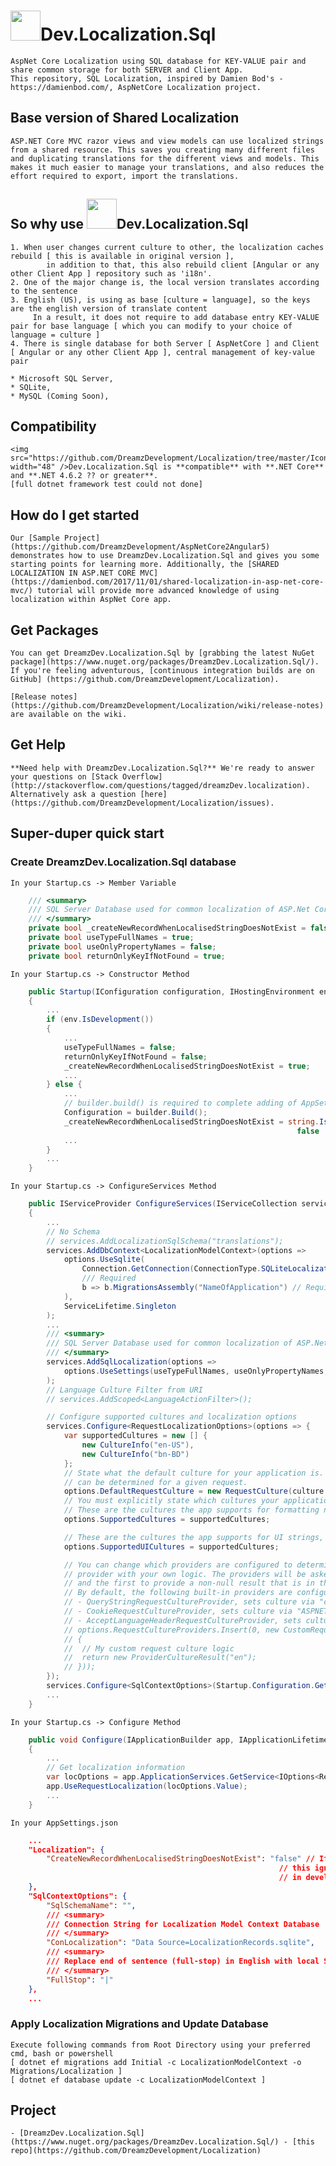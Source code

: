 # <img src="https://github.com/DreamzDevelopment/Localization/tree/master/Icons/Dreamz.Development.png" width="48" />Dev.Localization.Sql

    AspNet Core Localization using SQL database for KEY-VALUE pair and share common storage for both SERVER and Client App.
    This repository, SQL Localization, inspired by Damien Bod's - https://damienbod.com/, AspNetCore Localization project.

## Base version of Shared Localization

    ASP.NET Core MVC razor views and view models can use localized strings from a shared resource. This saves you creating many different files and duplicating translations for the different views and models. This makes it much easier to manage your translations, and also reduces the effort required to export, import the translations.

## So why use <img src="https://github.com/DreamzDevelopment/Localization/tree/master/Icons/Dreamz.Development.png" width="48" />Dev.Localization.Sql

    1. When user changes current culture to other, the localization caches rebuild [ this is available in original version ],
            in addition to that, this also rebuild client [Angular or any other Client App ] repository such as 'i18n'.
    2. One of the major change is, the local version translates according to the sentence
    3. English (US), is using as base [culture = language], so the keys are the english version of translate content
         In a result, it does not require to add database entry KEY-VALUE pair for base language [ which you can modify to your choice of language = culture ]
    4. There is single database for both Server [ AspNetCore ] and Client [ Angular or any other Client App ], central management of key-value pair

    * Microsoft SQL Server,
    * SQLite,
    * MySQL (Coming Soon),

## Compatibility

    <img src="https://github.com/DreamzDevelopment/Localization/tree/master/Icons/Dreamz.Development.png" width="48" />Dev.Localization.Sql is **compatible** with **.NET Core** and **.NET 4.6.2 ?? or greater**.
    [full dotnet framework test could not done]

## How do I get started

    Our [Sample Project](https://github.com/DreamzDevelopment/AspNetCore2Angular5) demonstrates how to use DreamzDev.Localization.Sql and gives you some starting points for learning more. Additionally, the [SHARED LOCALIZATION IN ASP.NET CORE MVC](https://damienbod.com/2017/11/01/shared-localization-in-asp-net-core-mvc/) tutorial will provide more advanced knowledge of using localization within AspNet Core app.

## Get Packages

    You can get DreamzDev.Localization.Sql by [grabbing the latest NuGet package](https://www.nuget.org/packages/DreamzDev.Localization.Sql/). If you're feeling adventurous, [continuous integration builds are on GitHub] (https://github.com/DreamzDevelopment/Localization).

    [Release notes](https://github.com/DreamzDevelopment/Localization/wiki/release-notes) are available on the wiki.

## Get Help

    **Need help with DreamzDev.Localization.Sql?** We're ready to answer your questions on [Stack Overflow](http://stackoverflow.com/questions/tagged/dreamzDev.localization). Alternatively ask a question [here](https://github.com/DreamzDevelopment/Localization/issues).

## Super-duper quick start

### Create DreamzDev.Localization.Sql database

    In your Startup.cs -> Member Variable

```C#
    /// <summary>
    /// SQL Server Database used for common localization of ASP.Net Core app and integrated angular app
    /// </summary>
    private bool _createNewRecordWhenLocalisedStringDoesNotExist = false;
    private bool useTypeFullNames = true;
    private bool useOnlyPropertyNames = false;
    private bool returnOnlyKeyIfNotFound = true;
```

    In your Startup.cs -> Constructor Method

```C#
    public Startup(IConfiguration configuration, IHostingEnvironment env)
    {
        ...
        if (env.IsDevelopment())
        {
            ...
            useTypeFullNames = false;
            returnOnlyKeyIfNotFound = false;
            _createNewRecordWhenLocalisedStringDoesNotExist = true;
            ...
        } else {
            ...
            // builder.build() is required to complete adding of AppSettings.json to the Configuration
            Configuration = builder.Build();
            _createNewRecordWhenLocalisedStringDoesNotExist = string.IsNullOrWhiteSpace(Configuration["Localization:CreateNewRecordWhenLocalisedStringDoesNotExist"]) ?
                                                                false : bool.Parse((Configuration["Localization:CreateNewRecordWhenLocalisedStringDoesNotExist"]));
            ...
        }
        ...
    }
```

    In your Startup.cs -> ConfigureServices Method

```C#
    public IServiceProvider ConfigureServices(IServiceCollection services)
    {
        ...
        // No Schema
        // services.AddLocalizationSqlSchema("translations");
        services.AddDbContext<LocalizationModelContext>(options =>
            options.UseSqlite(
                Connection.GetConnection(ConnectionType.SQLiteLocalization),
                /// Required
                b => b.MigrationsAssembly("NameOfApplication") // Required *****
            ),
            ServiceLifetime.Singleton
        );
        ...
        /// <summary>
        /// SQL Server Database used for common localization of ASP.Net Core app and integrated angular app
        /// </summary>
        services.AddSqlLocalization(options => 
            options.UseSettings(useTypeFullNames, useOnlyPropertyNames, returnOnlyKeyIfNotFound, _createNewRecordWhenLocalisedStringDoesNotExist)
        );
        // Language Culture Filter from URI
        // services.AddScoped<LanguageActionFilter>();

        // Configure supported cultures and localization options
        services.Configure<RequestLocalizationOptions>(options => {
            var supportedCultures = new [] {
                new CultureInfo("en-US"),
                new CultureInfo("bn-BD")
            };
            // State what the default culture for your application is. This will be used if no specific culture
            // can be determined for a given request.
            options.DefaultRequestCulture = new RequestCulture(culture: "en-US", uiCulture: "en-US");
            // You must explicitly state which cultures your application supports.
            // These are the cultures the app supports for formatting numbers, dates, etc.
            options.SupportedCultures = supportedCultures;

            // These are the cultures the app supports for UI strings, i.e. we have localized resources for.
            options.SupportedUICultures = supportedCultures;

            // You can change which providers are configured to determine the culture for requests, or even add a custom
            // provider with your own logic. The providers will be asked in order to provide a culture for each request,
            // and the first to provide a non-null result that is in the configured supported cultures list will be used.
            // By default, the following built-in providers are configured:
            // - QueryStringRequestCultureProvider, sets culture via "culture" and "ui-culture" query string values, useful for testing
            // - CookieRequestCultureProvider, sets culture via "ASPNET_CULTURE" cookie
            // - AcceptLanguageHeaderRequestCultureProvider, sets culture via the "Accept-Language" request header
            // options.RequestCultureProviders.Insert(0, new CustomRequestCultureProvider(async context =>
            // {
            //  // My custom request culture logic
            //  return new ProviderCultureResult("en");
            // }));
        });
        services.Configure<SqlContextOptions>(Startup.Configuration.GetSection("SqlContextOptions"));
        ...
    }
```

    In your Startup.cs -> Configure Method

```C#
    public void Configure(IApplicationBuilder app, IApplicationLifetime appLifetime)
    {
        ...
        // Get localization information
        var locOptions = app.ApplicationServices.GetService<IOptions<RequestLocalizationOptions>>();
        app.UseRequestLocalization(locOptions.Value);
        ...
    }
```

    In your AppSettings.json

```JSON
    ...
    "Localization": {
        "CreateNewRecordWhenLocalisedStringDoesNotExist": "false" // If this is set, then the Context will add any not found localized key-value pair into database
                                                            // this ignores, application running environment, the default is only in development mode
                                                            // in development mode, this flag is ignored, and Context is automatically adding not found kay-value into database
    },
    "SqlContextOptions": {
        "SqlSchemaName": "",
        /// <summary>
        /// Connection String for Localization Model Context Database
        /// </summary>
        "ConLocalization": "Data Source=LocalizationRecords.sqlite",
        /// <summary>
        /// Replace end of sentence (full-stop) in English with local Symbol of end of Sentence
        /// </summary>
        "FullStop": "|"
    },
    ...
```

### Apply Localization Migrations and Update Database

    Execute following commands from Root Directory using your preferred cmd, bash or powershell
    [ dotnet ef migrations add Initial -c LocalizationModelContext -o Migrations/Localization ]
    [ dotnet ef database update -c LocalizationModelContext ]

## Project

    - [DreamzDev.Localization.Sql](https://www.nuget.org/packages/DreamzDev.Localization.Sql/) - [this repo](https://github.com/DreamzDevelopment/Localization)